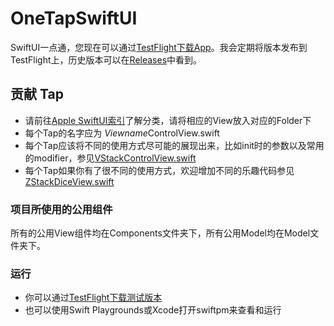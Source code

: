 # OneTapSwiftUI
SwiftUI一点通，您现在可以通过[TestFlight下载App](https://testflight.apple.com/join/smdKSsBL)。我会定期将版本发布到TestFlight上，历史版本可以在[Releases](https://github.com/HDCodePractice/OneTapSwiftUI/releases)中看到。

## 贡献 Tap

- 请前往[Apple SwiftUI索引](https://developer.apple.com/documentation/swiftui)了解分类，请将相应的View放入对应的Folder下
- 每个Tap的名字应为 *Viewname*ControlView.swift
- 每个Tap应该将不同的使用方式尽可能的展现出来，比如init时的参数以及常用的modifier，参见[VStackControlView.swift](https://github.com/HDCodePractice/OneTapSwiftUI/blob/main/OneTapSwiftUI.swiftpm/LayoutContainers/VStackControlView.swift)
- 每个Tap如果你有了很不同的使用方式，欢迎增加不同的乐趣代码参见[ZStackDiceView.swift](https://github.com/HDCodePractice/OneTapSwiftUI/blob/main/OneTapSwiftUI.swiftpm/LayoutContainers/ZStackDiceView.swift)

### 项目所使用的公用组件

所有的公用View组件均在Components文件夹下，所有公用Model均在Model文件夹下。

### 运行

- 你可以通过[TestFlight下载测试版本](https://testflight.apple.com/join/smdKSsBL)
- 也可以使用Swift Playgrounds或Xcode打开swiftpm来查看和运行

